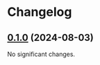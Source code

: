 # Changelog

<!-- changelogging: start -->

## [0.1.0](https://github.com/nekitdev/wraps-core/tree/v0.1.0) (2024-08-03)

No significant changes.
